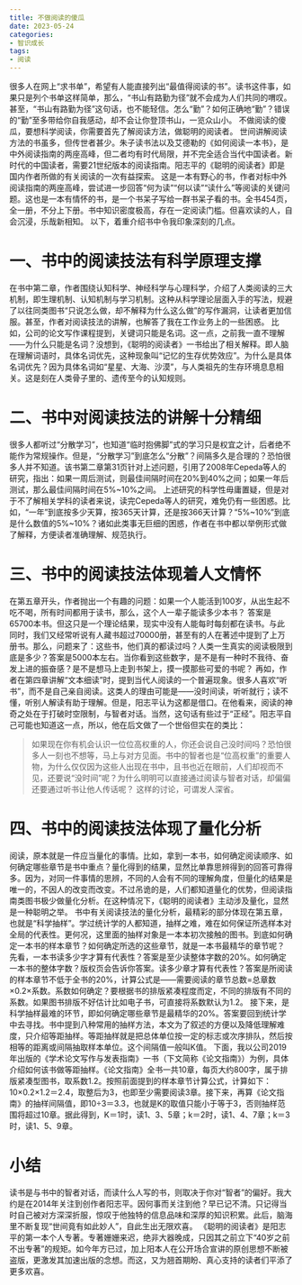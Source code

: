 ```yaml
---
title: 不做阅读的傻瓜
date: 2023-05-24
categories:
- 智识成长
tags:
- 阅读
---
```

很多人在网上“求书单”，希望有人能直接列出“最值得阅读的书”。读书这件事，如果只是列个书单这样简单，那么，“书山有路勤为径”就不会成为人们共同的喟叹。甚至，“书山有路勤为径”这句话，也不能轻信。怎么“勤”？如何正确地“勤”？错误的“勤”至多带给你自我感动，却不会让你登顶书山，一览众山小。
不做阅读的傻瓜，要想科学阅读，你需要首先了解阅读方法，做聪明的阅读者。
世间讲解阅读方法的书虽多，但传世者甚少。朱子读书法以及艾德勒的《如何阅读一本书》，是中外阅读指南的两座高峰，但二者均有时代局限，并不完全适合当代中国读者。新时代的中国读者，需要21世纪版本的阅读指南。阳志平的《聪明的阅读者》即是国内作者所做的有关阅读的一次有益探索。
这是一本有野心的书，作者对标中外阅读指南的两座高峰，尝试进一步回答“何为读”“何以读”“读什么”等阅读的关键问题。这也是一本有情怀的书，是一个书呆子写给一群书呆子看的书。全书454页，全一册，不分上下册。书中知识密度极高，存在一定阅读门槛。但喜欢读的人，自会沉浸，乐哉新相知。
以下，着重介绍书中令我印象深刻的几点。
# 一、书中的阅读技法有科学原理支撑 #
在书中第二章，作者围绕认知科学、神经科学与心理科学，介绍了人类阅读的三大机制，即生理机制、认知机制与学习机制。这种从科学理论层面入手的写法，规避了以往同类图书“只说怎么做，却不解释为什么这么做”的写作漏洞，让读者更加信服。甚至，作者对阅读技法的讲解，也解答了我在工作业务上的一些困惑。
比如，公司的论文写作课程提到，关键词只能是名词。这一点，之前我一直不理解——为什么只能是名词？没想到，《聪明的阅读者》一书给出了相关解释。即人脑在理解词语时，具体名词优先，这种现象叫“记忆的生存优势效应”。为什么是具体名词优先？因为具体名词如“星星、大海、沙漠”，与人类祖先的生存环境息息相关。这是刻在人类骨子里的、遗传至今的认知规则。
# 二、书中对阅读技法的讲解十分精细 #
很多人都听过“分散学习”，也知道“临时抱佛脚”式的学习只是权宜之计，后者绝不能作为常规操作。但是，“分散学习”到底怎么“分散”？间隔多久是合理的？恐怕很多人并不知道。该书第二章第31页针对上述问题，引用了2008年Cepeda等人的研究，指出：如果一周后测试，则最佳间隔时间在20%到40%之间；如果一年后测试，那么最佳间隔时间在5%~10%之间。
上述研究的科学性毋庸置疑，但是对于不了解相关学科的读者来说，读完Cepeda等人的研究，难免仍有一些困惑。比如，“一年”到底按多少天算，按365天计算，还是按366天计算？“5%~10%”到底是什么数值的5%~10%？诸如此类事无巨细的困惑，作者在书中都以举例形式做了解释，方便读者准确理解、规范执行。
# 三、书中的阅读技法体现着人文情怀 #
在第五章开头，作者抛出一个有趣的问题：如果一个人能活到100岁，从出生起不吃不喝，所有时间都用于读书，那么，这个人一辈子能读多少本书？
答案是65700本书。但这只是一个理论结果，现实中没有人能每时每刻都在读书。与此同时，我们又经常听说有人藏书超过70000册，甚至有的人在著述中提到了上万册书。那么，问题来了：这些书，他们真的都读过吗？人类一生真实的阅读极限到底是多少？答案是5000本左右。当你看到这些数字，是不是有一种时不我待、奋发上进的振奋感？是不是想马上走到书架上，摸一摸那些可爱的书呢？
再如，作者在第四章讲解“文本细读”时，提到当代人阅读的一个普遍现象。很多人喜欢“听书”，而不是自己亲自阅读。这类人的理由可能是——没时间读，听听就行；读不懂，听别人解读有助于理解。但是，阳志平认为这都是借口。在他看来，阅读的神奇之处在于打破时空限制，与智者对话。当然，这句话有些过于“正经”。阳志平自己可能也知道这一点，所以，他在后文做了一个世俗但实在的类比：
> 如果现在你有机会认识一位位高权重的人，你还会说自己没时间吗？恐怕很多人一刻也不想等，马上与对方见面。书中的智者也是“位高权重”的重要人物，为什么仅仅因为这些人出现在书中，且书也近在眼前，人们却视而不见，还要说“没时间”呢？为什么明明可以直接通过阅读与智者对话，却偏偏还要通过听书让他人传话呢？
这样的讨论，可谓发人深省。
# 四、书中的阅读技法体现了量化分析 #
阅读，原本就是一件应当量化的事情。比如，拿到一本书，如何确定阅读顺序、如何确定哪些章节是书中重点？量化得到的结果，显然比单靠思辨得到的回答可靠得多。因为，对同一件事情的思辨，不同的人会有不同的理解角度，但量化的结果是唯一的，不因人的改变而改变。不过吊诡的是，人们都知道量化的优势，但阅读指南类图书极少做量化分析。在这种情况下，《聪明的阅读者》主动涉及量化，显然是一种聪明之举。
书中有关阅读技法的量化分析，最精彩的部分体现在第五章，也就是“科学抽样”。学过统计学的人都知道，抽样之难，难在如何保证所选样本对全局的代表性。更何况，这里面的抽样对象是一本本初次接触的图书。到底如何确定一本书的样本章节？如何确定所选的这些章节，就是一本书最精华的章节呢？
先看，一本书读多少字才算有代表性？答案是至少读整体字数的20%。如何确定一本书的整体字数？版权页会告诉你答案。读多少章才算有代表性？答案是所阅读的样本章节不低于全书的20%，计算公式是——需要阅读的章节总数=总章数×0.2×系数。系数如何确定？要根据书的排版紧凑程度而定，不同的排版有不同的系数。如果图书排版不好估计比如电子书，可直接将系数默认为1.2。
接下来，是科学抽样最难的环节，即如何确定哪些章节是最精华的20%。答案要回到统计学中去寻找。书中提到八种常用的抽样方法，本文为了叙述的方便以及降低理解难度，只介绍等距抽样。等距抽样就是把总体单位按一定的标志或次序排队，然后按相等的距离或间隔抽取样本单位。这个间隔值一般叫K值。
下面，我以公司2019年出版的《学术论文写作与发表指南》一书（下文简称《论文指南》）为例，具体介绍如何该书做等距抽样。《论文指南》全书一共10章，每页大约800字，属于排版紧凑型图书，取系数1.2。按照前面提到的样本章节计算公式，计算如下：
10×0.2×1.2＝2.4，取整后为3，也即至少需要阅读3章。接下来，再算《论文指南》的抽样间隔值，即10÷3＝3.3，也就是K的取值只能小于等于3，否则抽样范围将超过10章。据此得到，K＝1时，读1、3、5章；k＝2时，读1、4、7章；k＝3时，读1、5、9章。
# 小结 #
读书是与书中的智者对话，而读什么人写的书，则取决于你对“智者”的偏好。我大约是在2014年关注到创作者阳志平。因何事而关注到他？早已记不清。只记得当时自己被对方深深折服，惊叹于他独特的信息品味和深厚的知识积累。此后，脑海里不断复现“世间竟有如此妙人”，自此生出无限欢喜。
《聪明的阅读者》是阳志平的第一本个人专著。专著姗姗来迟，绝非大器晚成，只因其之前立下“40岁之前不出专著”的规矩。如今年方已过，加上阳本人在公开场合宣讲的原创思想不断被盗版，更激发其加速出版的念想。而这，又为翘首期盼、真心支持的读者们平添了更多欢喜。











